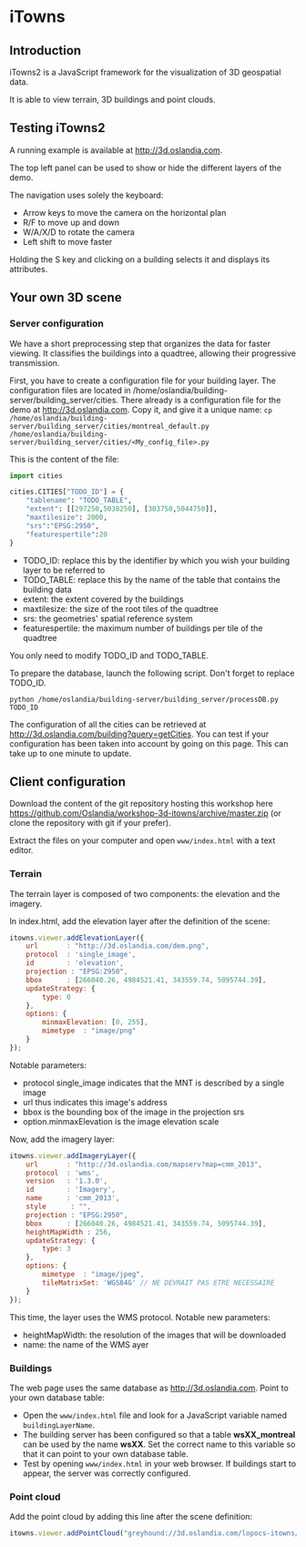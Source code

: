 
# iTowns

## Introduction

iTowns2 is a JavaScript framework for the visualization of 3D geospatial data.

It is able to view terrain, 3D buildings and point clouds.

## Testing iTowns2

A running example is available at http://3d.oslandia.com.

The top left panel can be used to show or hide the different layers of the demo.

The navigation uses solely the keyboard:
* Arrow keys to move the camera on the horizontal plan
* R/F to move up and down
* W/A/X/D to rotate the camera
* Left shift to move faster

Holding the S key and clicking on a building selects it and displays its attributes.

## Your own 3D scene

### Server configuration

We have a short preprocessing step that organizes the data for faster viewing. It classifies the buildings into a quadtree, allowing their progressive transmission.

First, you have to create a configuration file for your building layer. The configuration files are located in /home/oslandia/building-server/building_server/cities. There already is a configuration file for the demo at http://3d.oslandia.com. Copy it, and give it a unique name: `cp /home/oslandia/building-server/building_server/cities/montreal_default.py /home/oslandia/building-server/building_server/cities/<My_config_file>.py`

This is the content of the file:

```python
import cities

cities.CITIES["TODO_ID"] = {
    "tablename": "TODO_TABLE",
    "extent": [[297250,5038250], [303750,5044750]],
    "maxtilesize": 2000,
    "srs":"EPSG:2950",
    "featurespertile":20
}
```

* TODO_ID: replace this by the identifier by which you wish your building layer to be referred to
* TODO_TABLE: replace this by the name of the table that contains the building data
* extent: the extent covered by the buildings
* maxtilesize: the size of the root tiles of the quadtree
* srs: the geometries' spatial reference system
* featurespertile: the maximum number of buildings per tile of the quadtree

You only need to modify TODO_ID and TODO_TABLE.

To prepare the database, launch the following script. Don't forget to replace TODO_ID.

`python /home/oslandia/building-server/building_server/processDB.py TODO_ID`

The configuration of all the cities can be retrieved at http://3d.oslandia.com/building?query=getCities. You can test if your configuration has been taken into account by going on this page. This can take up to one minute to update.

## Client configuration


Download the content of the git repository hosting this workshop here https://github.com/Oslandia/workshop-3d-itowns/archive/master.zip (or clone the repository with git if your prefer).

Extract the files on your computer and open `www/index.html` with a text editor.

### Terrain

The terrain layer is composed of two components: the elevation and the imagery.

In index.html, add the elevation layer after the definition of the scene:

```javascript
itowns.viewer.addElevationLayer({
    url       : "http://3d.oslandia.com/dem.png",
    protocol  : 'single_image',
    id        : 'elevation',
    projection : "EPSG:2950",
    bbox      : [266040.26, 4984521.41, 343559.74, 5095744.39],
    updateStrategy: {
        type: 0
    },
    options: {
        minmaxElevation: [0, 255],
        mimetype  : "image/png"
    }
});
```

Notable parameters:
* protocol single_image indicates that the MNT is described by a single image
* url thus indicates this image's address
* bbox is the bounding box of the image in the projection srs
* option.minmaxElevation is the image elevation scale

Now, add the imagery layer:

```javascript
itowns.viewer.addImageryLayer({
    url       : "http://3d.oslandia.com/mapserv?map=cmm_2013",
    protocol  : 'wms',
    version   : '1.3.0',
    id        : 'Imagery',
    name      : 'cmm_2013',
    style      : "",
    projection : "EPSG:2950",
    bbox      : [266040.26, 4984521.41, 343559.74, 5095744.39],
    heightMapWidth : 256,
    updateStrategy: {
        type: 3
    },
    options: {
        mimetype  : "image/jpeg",
        tileMatrixSet: 'WGS84G' // NE DEVRAIT PAS ETRE NECESSAIRE
    }
});
```

This time, the layer uses the WMS protocol. Notable new parameters:
* heightMapWidth: the resolution of the images that will be downloaded
* name: the name of the WMS ayer

### Buildings

The web page uses the same database as http://3d.oslandia.com. Point to your own database table:

* Open the `www/index.html` file and look for a JavaScript variable named `buildingLayerName`.
* The building server has been configured so that a table **wsXX_montreal** can be used by the name **wsXX**. Set the correct name to this variable so that it can point to your own database table.
* Test by opening `www/index.html` in your web browser. If buildings start to appear, the server was correctly configured.

### Point cloud

Add the point cloud by adding this line after the scene definition:

```javascript
itowns.viewer.addPointCloud("greyhound://3d.oslandia.com/lopocs-itowns/greyhound/");
```
